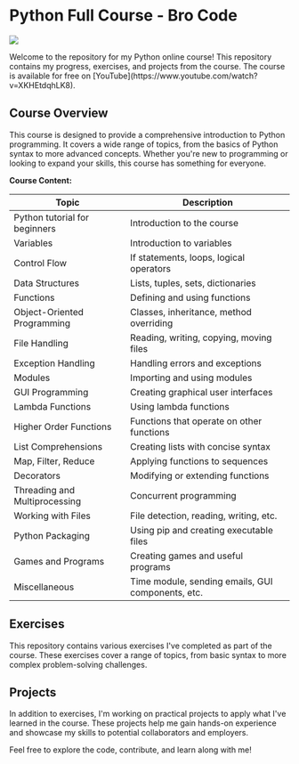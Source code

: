 # Python Full Course - Bro Code
<p align="left">
  <a href="https://skillicons.dev">
    <img src="https://skillicons.dev/icons?i=python" />
  </a>
</p>
Welcome to the repository for my Python online course! This repository contains my progress, exercises, and projects from the course. The course is available for free on [YouTube](https://www.youtube.com/watch?v=XKHEtdqhLK8).

## Course Overview

This course is designed to provide a comprehensive introduction to Python programming. It covers a wide range of topics, from the basics of Python syntax to more advanced concepts. Whether you're new to programming or looking to expand your skills, this course has something for everyone.

**Course Content:**

| Topic                            | Description                                       |
|----------------------------------|---------------------------------------------------|
| Python tutorial for beginners    | Introduction to the course                       |
| Variables                        | Introduction to variables                        |
| Control Flow                     | If statements, loops, logical operators           |
| Data Structures                  | Lists, tuples, sets, dictionaries                 |
| Functions                        | Defining and using functions                     |
| Object-Oriented Programming      | Classes, inheritance, method overriding          |
| File Handling                    | Reading, writing, copying, moving files          |
| Exception Handling               | Handling errors and exceptions                   |
| Modules                          | Importing and using modules                      |
| GUI Programming                  | Creating graphical user interfaces               |
| Lambda Functions                 | Using lambda functions                           |
| Higher Order Functions           | Functions that operate on other functions        |
| List Comprehensions              | Creating lists with concise syntax               |
| Map, Filter, Reduce              | Applying functions to sequences                  |
| Decorators                       | Modifying or extending functions                 |
| Threading and Multiprocessing    | Concurrent programming                           |
| Working with Files               | File detection, reading, writing, etc.           |
| Python Packaging                 | Using pip and creating executable files          |
| Games and Programs               | Creating games and useful programs               |
| Miscellaneous                    | Time module, sending emails, GUI components, etc.|

## Exercises

This repository contains various exercises I've completed as part of the course. These exercises cover a range of topics, from basic syntax to more complex problem-solving challenges.

## Projects

In addition to exercises, I'm working on practical projects to apply what I've learned in the course. These projects help me gain hands-on experience and showcase my skills to potential collaborators and employers.

Feel free to explore the code, contribute, and learn along with me!
